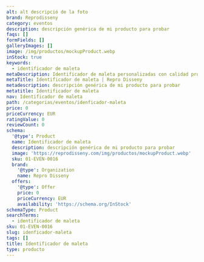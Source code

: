 ```yaml
---
alt: alt descripció de la foto
brand: Reprodisseny
category: eventos
description: descripción genérica de mi producto para probar
faqs: []
formFields: []
galleryImages: []
image: /img/productos/mockupProduct.webp
inStock: true
keywords:
  - identificador de maleta
metaDescription: Identificador de maleta personalizadas con calidad profesional en Cataluña.
metaTitle: Identificador de maleta | Repro Disseny
metadescription: descripción genérica de mi producto para probar
metatitle: Identificador de maleta
nav: Identificador de maleta
path: /categorias/eventos/idenficador-maleta
price: 0
priceCurrency: EUR
ratingValue: 0
reviewCount: 0
schema:
  '@type': Product
  name: Identificador de maleta
  description: descripción genérica de mi producto para probar
  image: 'https://reprodisseny.com/img/productos/mockupProduct.webp'
  sku: 01-EVEN-0016
  brand:
    '@type': Organization
    name: Repro Disseny
  offers:
    '@type': Offer
    price: 0
    priceCurrency: EUR
    availability: 'https://schema.org/InStock'
schemaType: Product
searchTerms:
  - identificador de maleta
sku: 01-EVEN-0016
slug: idenficador-maleta
tags: []
title: Identificador de maleta
type: producto
---
```


